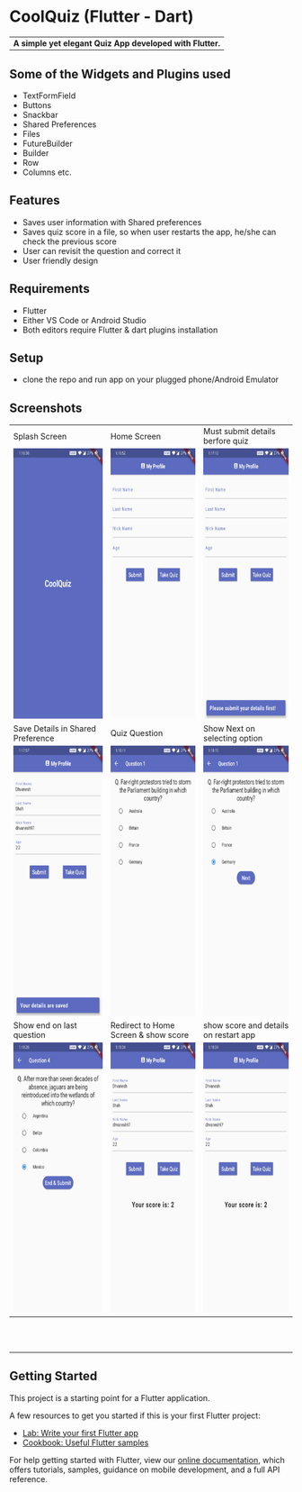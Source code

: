 # CoolQuiz (Flutter - Dart)

<table>
<tr>
<td>
<strong>A simple yet elegant Quiz App developed with Flutter.</strong>
</td>
</tr>
</table>

## Some of the Widgets and Plugins used

* TextFormField
* Buttons
* Snackbar
* Shared Preferences
* Files
* FutureBuilder
* Builder
* Row
* Columns etc.

## Features

* Saves user information with Shared preferences
* Saves quiz score in a file, so when user restarts the app, he/she can check the previous score
* User can revisit the question and correct it
* User friendly design

## Requirements

- Flutter
- Either VS Code or Android Studio
- Both editors require Flutter & dart plugins installation 

## Setup 

- clone the repo and run app on your plugged phone/Android Emulator

## Screenshots

<table>
  <tr>
    <td>Splash Screen</td>
    <td>Home Screen</td>
    <td>Must submit details berfore quiz</td>
  </tr>
  <tr>
    <td valign="top"><img src="screenshots/splash.jpg" width=270 height=480></td>
    <td valing="top"><img src="screenshots/form.jpg" width=270 height=480></td>
    <td valing="top"><img src="screenshots/validateTakeQuiz.jpg" width=270 height=480></td>
  </tr>
  <tr>
    <td>Save Details in Shared Preference</td>
    <td>Quiz Question</td>
    <td>Show Next on selecting option</td>
  </tr>
  <tr>
    <td valign="top"><img src="screenshots/savedSF.jpg" width=270 height=480></td>
    <td valign="top"><img src="screenshots/q1.jpg" width=270 height=480></td>
    <td valign="top"><img src="screenshots/q1Next.jpg" width=270 height=480></td>
  </tr>
  <tr>
    <td>Show end on last question</td>
    <td>Redirect to Home Screen & show score</td>
    <td>show score and details on restart app</td>
  </tr>
  <tr>
    <td valign="top"><img src="screenshots/end.jpg" width=270 height=480></td>
    <td valign="top"><img src="screenshots/score.jpg" width=270 height=480></td>
    <td valign="top"><img src="screenshots/score.jpg" width=270 height=480></td>
  </tr>
 </table>

 <br>
<br>
<hr>

## Getting Started

This project is a starting point for a Flutter application.

A few resources to get you started if this is your first Flutter project:

* [Lab: Write your first Flutter app](https://flutter.dev/docs/get-started/codelab)
* [Cookbook: Useful Flutter samples](https://flutter.dev/docs/cookbook)

For help getting started with Flutter, view our
[online documentation](https://flutter.dev/docs), which offers tutorials, 
samples, guidance on mobile development, and a full API reference.
